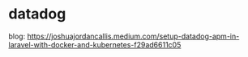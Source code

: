 # datadog

blog: https://joshuajordancallis.medium.com/setup-datadog-apm-in-laravel-with-docker-and-kubernetes-f29ad6611c05
